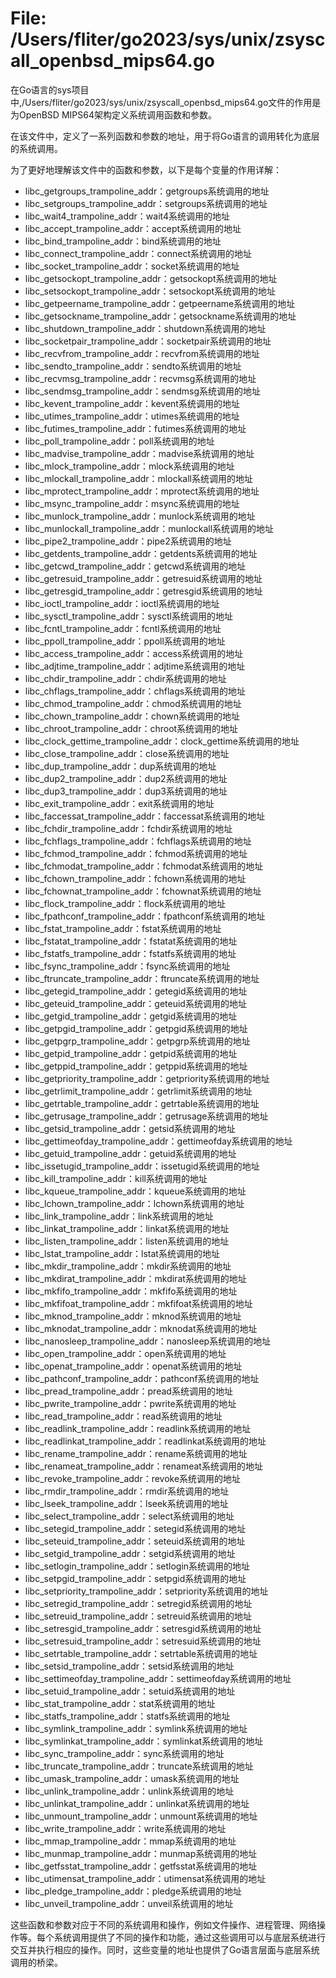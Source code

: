 # File: /Users/fliter/go2023/sys/unix/zsyscall_openbsd_mips64.go

在Go语言的sys项目中,/Users/fliter/go2023/sys/unix/zsyscall_openbsd_mips64.go文件的作用是为OpenBSD MIPS64架构定义系统调用函数和参数。

在该文件中，定义了一系列函数和参数的地址，用于将Go语言的调用转化为底层的系统调用。

为了更好地理解该文件中的函数和参数，以下是每个变量的作用详解：

- libc_getgroups_trampoline_addr：getgroups系统调用的地址
- libc_setgroups_trampoline_addr：setgroups系统调用的地址
- libc_wait4_trampoline_addr：wait4系统调用的地址
- libc_accept_trampoline_addr：accept系统调用的地址
- libc_bind_trampoline_addr：bind系统调用的地址
- libc_connect_trampoline_addr：connect系统调用的地址
- libc_socket_trampoline_addr：socket系统调用的地址
- libc_getsockopt_trampoline_addr：getsockopt系统调用的地址
- libc_setsockopt_trampoline_addr：setsockopt系统调用的地址
- libc_getpeername_trampoline_addr：getpeername系统调用的地址
- libc_getsockname_trampoline_addr：getsockname系统调用的地址
- libc_shutdown_trampoline_addr：shutdown系统调用的地址
- libc_socketpair_trampoline_addr：socketpair系统调用的地址
- libc_recvfrom_trampoline_addr：recvfrom系统调用的地址
- libc_sendto_trampoline_addr：sendto系统调用的地址
- libc_recvmsg_trampoline_addr：recvmsg系统调用的地址
- libc_sendmsg_trampoline_addr：sendmsg系统调用的地址
- libc_kevent_trampoline_addr：kevent系统调用的地址
- libc_utimes_trampoline_addr：utimes系统调用的地址
- libc_futimes_trampoline_addr：futimes系统调用的地址
- libc_poll_trampoline_addr：poll系统调用的地址
- libc_madvise_trampoline_addr：madvise系统调用的地址
- libc_mlock_trampoline_addr：mlock系统调用的地址
- libc_mlockall_trampoline_addr：mlockall系统调用的地址
- libc_mprotect_trampoline_addr：mprotect系统调用的地址
- libc_msync_trampoline_addr：msync系统调用的地址
- libc_munlock_trampoline_addr：munlock系统调用的地址
- libc_munlockall_trampoline_addr：munlockall系统调用的地址
- libc_pipe2_trampoline_addr：pipe2系统调用的地址
- libc_getdents_trampoline_addr：getdents系统调用的地址
- libc_getcwd_trampoline_addr：getcwd系统调用的地址
- libc_getresuid_trampoline_addr：getresuid系统调用的地址
- libc_getresgid_trampoline_addr：getresgid系统调用的地址
- libc_ioctl_trampoline_addr：ioctl系统调用的地址
- libc_sysctl_trampoline_addr：sysctl系统调用的地址
- libc_fcntl_trampoline_addr：fcntl系统调用的地址
- libc_ppoll_trampoline_addr：ppoll系统调用的地址
- libc_access_trampoline_addr：access系统调用的地址
- libc_adjtime_trampoline_addr：adjtime系统调用的地址
- libc_chdir_trampoline_addr：chdir系统调用的地址
- libc_chflags_trampoline_addr：chflags系统调用的地址
- libc_chmod_trampoline_addr：chmod系统调用的地址
- libc_chown_trampoline_addr：chown系统调用的地址
- libc_chroot_trampoline_addr：chroot系统调用的地址
- libc_clock_gettime_trampoline_addr：clock_gettime系统调用的地址
- libc_close_trampoline_addr：close系统调用的地址
- libc_dup_trampoline_addr：dup系统调用的地址
- libc_dup2_trampoline_addr：dup2系统调用的地址
- libc_dup3_trampoline_addr：dup3系统调用的地址
- libc_exit_trampoline_addr：exit系统调用的地址
- libc_faccessat_trampoline_addr：faccessat系统调用的地址
- libc_fchdir_trampoline_addr：fchdir系统调用的地址
- libc_fchflags_trampoline_addr：fchflags系统调用的地址
- libc_fchmod_trampoline_addr：fchmod系统调用的地址
- libc_fchmodat_trampoline_addr：fchmodat系统调用的地址
- libc_fchown_trampoline_addr：fchown系统调用的地址
- libc_fchownat_trampoline_addr：fchownat系统调用的地址
- libc_flock_trampoline_addr：flock系统调用的地址
- libc_fpathconf_trampoline_addr：fpathconf系统调用的地址
- libc_fstat_trampoline_addr：fstat系统调用的地址
- libc_fstatat_trampoline_addr：fstatat系统调用的地址
- libc_fstatfs_trampoline_addr：fstatfs系统调用的地址
- libc_fsync_trampoline_addr：fsync系统调用的地址
- libc_ftruncate_trampoline_addr：ftruncate系统调用的地址
- libc_getegid_trampoline_addr：getegid系统调用的地址
- libc_geteuid_trampoline_addr：geteuid系统调用的地址
- libc_getgid_trampoline_addr：getgid系统调用的地址
- libc_getpgid_trampoline_addr：getpgid系统调用的地址
- libc_getpgrp_trampoline_addr：getpgrp系统调用的地址
- libc_getpid_trampoline_addr：getpid系统调用的地址
- libc_getppid_trampoline_addr：getppid系统调用的地址
- libc_getpriority_trampoline_addr：getpriority系统调用的地址
- libc_getrlimit_trampoline_addr：getrlimit系统调用的地址
- libc_getrtable_trampoline_addr：getrtable系统调用的地址
- libc_getrusage_trampoline_addr：getrusage系统调用的地址
- libc_getsid_trampoline_addr：getsid系统调用的地址
- libc_gettimeofday_trampoline_addr：gettimeofday系统调用的地址
- libc_getuid_trampoline_addr：getuid系统调用的地址
- libc_issetugid_trampoline_addr：issetugid系统调用的地址
- libc_kill_trampoline_addr：kill系统调用的地址
- libc_kqueue_trampoline_addr：kqueue系统调用的地址
- libc_lchown_trampoline_addr：lchown系统调用的地址
- libc_link_trampoline_addr：link系统调用的地址
- libc_linkat_trampoline_addr：linkat系统调用的地址
- libc_listen_trampoline_addr：listen系统调用的地址
- libc_lstat_trampoline_addr：lstat系统调用的地址
- libc_mkdir_trampoline_addr：mkdir系统调用的地址
- libc_mkdirat_trampoline_addr：mkdirat系统调用的地址
- libc_mkfifo_trampoline_addr：mkfifo系统调用的地址
- libc_mkfifoat_trampoline_addr：mkfifoat系统调用的地址
- libc_mknod_trampoline_addr：mknod系统调用的地址
- libc_mknodat_trampoline_addr：mknodat系统调用的地址
- libc_nanosleep_trampoline_addr：nanosleep系统调用的地址
- libc_open_trampoline_addr：open系统调用的地址
- libc_openat_trampoline_addr：openat系统调用的地址
- libc_pathconf_trampoline_addr：pathconf系统调用的地址
- libc_pread_trampoline_addr：pread系统调用的地址
- libc_pwrite_trampoline_addr：pwrite系统调用的地址
- libc_read_trampoline_addr：read系统调用的地址
- libc_readlink_trampoline_addr：readlink系统调用的地址
- libc_readlinkat_trampoline_addr：readlinkat系统调用的地址
- libc_rename_trampoline_addr：rename系统调用的地址
- libc_renameat_trampoline_addr：renameat系统调用的地址
- libc_revoke_trampoline_addr：revoke系统调用的地址
- libc_rmdir_trampoline_addr：rmdir系统调用的地址
- libc_lseek_trampoline_addr：lseek系统调用的地址
- libc_select_trampoline_addr：select系统调用的地址
- libc_setegid_trampoline_addr：setegid系统调用的地址
- libc_seteuid_trampoline_addr：seteuid系统调用的地址
- libc_setgid_trampoline_addr：setgid系统调用的地址
- libc_setlogin_trampoline_addr：setlogin系统调用的地址
- libc_setpgid_trampoline_addr：setpgid系统调用的地址
- libc_setpriority_trampoline_addr：setpriority系统调用的地址
- libc_setregid_trampoline_addr：setregid系统调用的地址
- libc_setreuid_trampoline_addr：setreuid系统调用的地址
- libc_setresgid_trampoline_addr：setresgid系统调用的地址
- libc_setresuid_trampoline_addr：setresuid系统调用的地址
- libc_setrtable_trampoline_addr：setrtable系统调用的地址
- libc_setsid_trampoline_addr：setsid系统调用的地址
- libc_settimeofday_trampoline_addr：settimeofday系统调用的地址
- libc_setuid_trampoline_addr：setuid系统调用的地址
- libc_stat_trampoline_addr：stat系统调用的地址
- libc_statfs_trampoline_addr：statfs系统调用的地址
- libc_symlink_trampoline_addr：symlink系统调用的地址
- libc_symlinkat_trampoline_addr：symlinkat系统调用的地址
- libc_sync_trampoline_addr：sync系统调用的地址
- libc_truncate_trampoline_addr：truncate系统调用的地址
- libc_umask_trampoline_addr：umask系统调用的地址
- libc_unlink_trampoline_addr：unlink系统调用的地址
- libc_unlinkat_trampoline_addr：unlinkat系统调用的地址
- libc_unmount_trampoline_addr：unmount系统调用的地址
- libc_write_trampoline_addr：write系统调用的地址
- libc_mmap_trampoline_addr：mmap系统调用的地址
- libc_munmap_trampoline_addr：munmap系统调用的地址
- libc_getfsstat_trampoline_addr：getfsstat系统调用的地址
- libc_utimensat_trampoline_addr：utimensat系统调用的地址
- libc_pledge_trampoline_addr：pledge系统调用的地址
- libc_unveil_trampoline_addr：unveil系统调用的地址

这些函数和参数对应于不同的系统调用和操作，例如文件操作、进程管理、网络操作等。每个系统调用提供了不同的操作和功能，通过这些调用可以与底层系统进行交互并执行相应的操作。同时，这些变量的地址也提供了Go语言层面与底层系统调用的桥梁。

